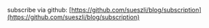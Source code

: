 subscribe via github: [https://github.com/sueszli/blog/subscription](https://github.com/sueszli/blog/subscription)
